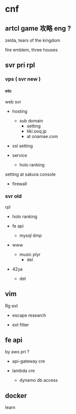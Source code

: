
# cnf


## artcl game 攻略 eng ?

zelda, tears of the kingdom

fire emblem, three houses


## svr pri rpl

### vps ( svr new )

#### etc

web svr
- hosting
  - sub domain
    - setting
    - tiki.ooq.jp
    - at onamae.com

- ssl setting


- service
  - holo ranking


setting at sakura console
- firewall


### svr old

rpl

- holo ranking

- fe api
  - mysql dmp

- www
  - music plyr
    - del

- 42ya
  - del


## vim

Rg ext
- escape research

- ext filter


## fe api

by aws pri ?
- api-gateway cre

- lambda cre
  - dynamo db access


## docker

learn



